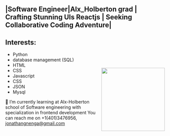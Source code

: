 ## |Software Engineer|Alx_Holberton grad | Crafting Stunning UIs Reactjs | Seeking Collaborative Coding Adventure| ##

## Interests: ##              
- Python
- database management (SQL)
- HTML
- CSS                        <img src="https://user-images.githubusercontent.com/111250548/196680278-ec6e9326-e09c-4c6b-90e7-ed99855c61bb.jpg" align="right" weight="200" height="200">
- Javascript
- CSS
- JSON
- Mysql
 
 🌱 I’m currently learning at Alx-Holberton school of Software engineering with specialization in frontend development
You can reach me on +1(401)3476956,  jonathangnenga@gmail.com




<!---
serena0012/serena0012 is a ✨ special ✨ repository because its `README.md` (this file) appears on your GitHub profile.
You can click the Preview link to take a look at your changes.
--->
